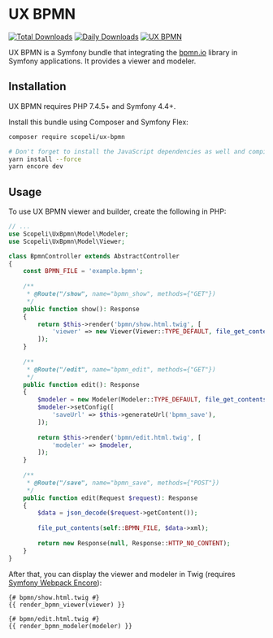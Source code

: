 # UX BPMN
[![Total Downloads](http://poser.pugx.org/scopeli/ux-bpmn/downloads)](https://packagist.org/packages/scopeli/ux-bpmn)
[![Daily Downloads](http://poser.pugx.org/scopeli/ux-bpmn/d/daily)](https://packagist.org/packages/scopeli/ux-bpmn)
[![UX BPMN](https://github.com/scope-li/ux-bpmn/actions/workflows/ci.yaml/badge.svg)](https://github.com/scope-li/ux-bpmn/actions/workflows/ci.yaml)

UX BPMN is a Symfony bundle that integrating the [bpmn.io](https://bpmn.io/) library in Symfony applications. 
It provides a viewer and modeler.

## Installation

UX BPMN requires PHP 7.4.5+ and Symfony 4.4+.

Install this bundle using Composer and Symfony Flex:

```sh
composer require scopeli/ux-bpmn

# Don't forget to install the JavaScript dependencies as well and compile
yarn install --force
yarn encore dev
```

## Usage

To use UX BPMN viewer and builder, create the following in PHP:

```php
// ...
use Scopeli\UxBpmn\Model\Modeler;
use Scopeli\UxBpmn\Model\Viewer;

class BpmnController extends AbstractController
{
    const BPMN_FILE = 'example.bpmn';
    
    /**
     * @Route("/show", name="bpmn_show", methods={"GET"}) 
     */
    public function show(): Response
    {    
        return $this->render('bpmn/show.html.twig', [
            'viewer' => new Viewer(Viewer::TYPE_DEFAULT, file_get_contents(self::BPMN_FILE)),
        ]);
    }
    
    /**
     * @Route("/edit", name="bpmn_edit", methods={"GET"}) 
     */
    public function edit(): Response
    {
        $modeler = new Modeler(Modeler::TYPE_DEFAULT, file_get_contents(self::BPMN_FILE));
        $modeler->setConfig([
            'saveUrl' => $this->generateUrl('bpmn_save'),
        ]);
    
        return $this->render('bpmn/edit.html.twig', [
            'modeler' => $modeler,
        ]);
    }
    
    /**
     * @Route("/save", name="bpmn_save", methods={"POST"}) 
     */
    public function edit(Request $request): Response
    {
        $data = json_decode($request->getContent());
        
        file_put_contents(self::BPMN_FILE, $data->xml);
        
        return new Response(null, Response::HTTP_NO_CONTENT);
    }
}
```

After that, you can display the viewer and modeler in Twig
(requires [Symfony Webpack Encore](https://symfony.com/doc/current/frontend/encore/installation.html)):

```twig
{# bpmn/show.html.twig #}
{{ render_bpmn_viewer(viewer) }}
```

```twig
{# bpmn/edit.html.twig #}
{{ render_bpmn_modeler(modeler) }}
```